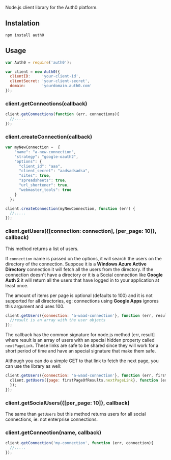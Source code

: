 Node.js client library for the Auth0 platform.

## Instalation

	npm install auth0

## Usage

~~~js
var Auth0 = require('auth0');

var client = new Auth0({
  clientID:     'your-client-id',
  clientSecret: 'your-client-secret',
  domain:       'yourdomain.auth0.com'
});
~~~

### client.getConnections(callback)

~~~js
client.getConnections(function (err, connections){
  //.....
});
~~~

### client.createConnection(callback)

~~~js
var myNewConnection =  {
    "name": "a-new-connection",
    "strategy": "google-oauth2",
    "options": {
      "client_id": "aaa",
      "client_secret": "aadsadsadsa",
      "sites": true,
      "spreadsheets": true,
      "url_shortener": true,
      "webmaster_tools": true
    }
  };

client.createConnection(myNewConnection, function (err) {
  //.....
});
~~~

### client.getUsers({[connection: connection], [per_page: 10]}, callback)

This method returns a list of users.

If ```connection``` name is passed on the options, it will search the users on the directory of the connection. Suppose it is a **Windows Azure Active Directory** connection it will fetch all the users from the directory. If the connection doesn't have a directory or it is a Social connection like **Google Auth 2** it will return all the users that have logged in to your application at least once.

The amount of items per page is optional (defaults to 100) and it is not supported for all directories, eg: connections using **Google Apps** ignores this argument and uses 100.

~~~js
client.getUsers({connection: 'a-waad-connection'}, function (err, result) {
  //result is an array with the user objects
});
~~~

The callback has the common signature for node.js method [err, result] where result is an array of users with an special hidden property called ```nextPageLink```. These links are safe to be shared since they will work for a short period of time and have an special signature that make them safe. 

Although you can do a simple GET to that link to fetch the next page, you can use the library as well:

~~~js
client.getUsers({connection: 'a-waad-connection'}, function (err, firstPageOfResults) {
  client.getUsers({page: firstPageOfResults.nextPageLink}, function (err, secondPageOfResults) {
  });
});
~~~


### client.getSocialUsers({[per_page: 10]}, callback)

The same than ```getUsers``` but this method returns users for all social connections, ie: not enterprise connections.

### client.getConnection(name, callback)

~~~js
client.getConnection('my-connection', function (err, connection){
  //.....
});
~~~